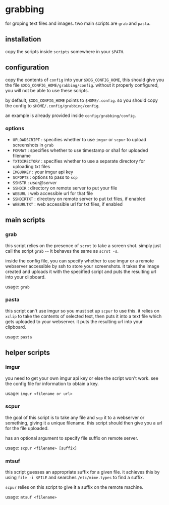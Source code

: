 # grabbing

for groping text files and images. two main scripts are `grab` and
`pasta`.

## installation

copy the scripts inside `scripts` somewhere in your `$PATH`.

## configuration

copy the contents of `config` into your `$XDG_CONFIG_HOME`, this should
give you the file `$XDG_CONFIG_HOME/grabbing/config`. without it
properly configured, you will not be able to use these scripts.

by default, `$XDG_CONFIG_HOME` points to `$HOME/.config`. so you
should copy the config to `$HOME/.config/grabbing/config`.

an example is already provided inside `config/grabbing/config`.

### options

* `UPLOADSCRIPT` : specifies whether to use `imgur` or `scpur` to upload
  screenshots in `grab`
* `FORMAT` : specifies whether to use timestamp or sha1 for uploaded filename
* `TXTDIRECTORY` : specifies whether to use a separate directory for uploading txt files
* `IMGURKEY` : your imgur api key
* `SCPOPTS` : options to pass to `scp`
* `SSHSTR` : *user@server*
* `SSHDIR` : directory on remote server to put your file
* `WEBURL` : web accessible url for that file
* `SSHDIRTXT` : directory on remote server to put txt files, if enabled
* `WEBURLTXT` : web accessible url for txt files, if enabled

## main scripts

### grab

this script relies on the presence of `scrot` to take a screen shot.
simply just call the script `grab` -- it behaves the same as `scrot -s`.

inside the config file, you can specify whether to use imgur or a remote
webserver accessible by ssh to store your screenshots. it takes the
image created and uploads it with the specified script and puts the
resulting url into your clipboard.

usage: `grab`

### pasta

this script can't use imgur so you must set up `scpur` to use this. it
relies on `xclip` to take the contents of selected text, then puts it
into a text file which gets uploaded to your webserver. it puts the
resulting url into your clipboard.

usage: `pasta`

## helper scripts

### imgur

you need to get your own imgur api key or else the script won't work.
see the config file for information to obtain a key.

usage: `imgur <filename or url>`

### scpur

the goal of this script is to take any file and `scp` it to a webserver
or something, giving it a unique filename. this script should then give
you a url for the file uploaded.

has an optional argument to specify file suffix on remote server.

usage: `scpur <filename> [suffix]`

### mtsuf

this script guesses an appropriate suffix for a given file.
it achieves this by using `file -i $FILE` and searches
`/etc/mime.types` to find a suffix.

`scpur` relies on this script to give it a suffix on the remote machine.

usage: `mtsuf <filename>`
